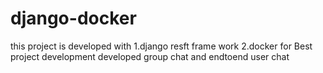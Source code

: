 # django-docker
this project is developed with
1.django resft frame work
2.docker for Best project development
developed group chat and endtoend user chat
